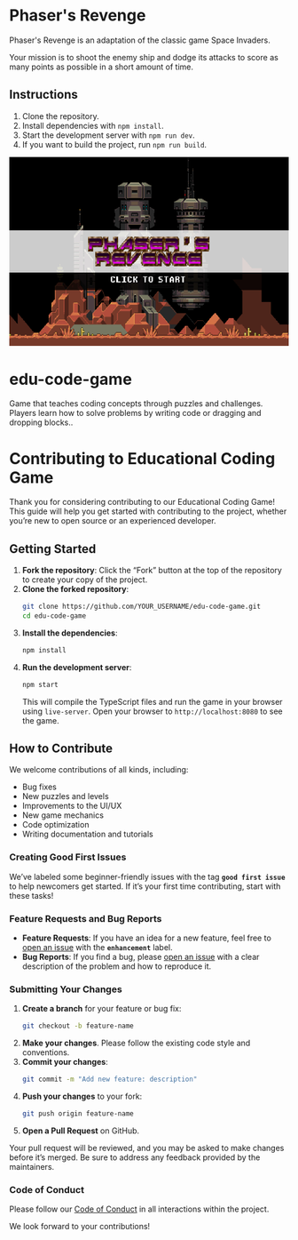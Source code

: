 # Phaser's Revenge

Phaser's Revenge is an adaptation of the classic game Space Invaders.

Your mission is to shoot the enemy ship and dodge its attacks to score as many points as possible in a short amount of time.

## Instructions

1. Clone the repository.
2. Install dependencies with `npm install`.
3. Start the development server with `npm run dev`.
4. If you want to build the project, run `npm run build`.


![screenshot](screenshot.png)


# edu-code-game
Game that teaches coding concepts through puzzles and challenges. Players learn how to solve problems by writing code or dragging and dropping blocks..



# Contributing to Educational Coding Game

Thank you for considering contributing to our Educational Coding Game! This guide will help you get started with contributing to the project, whether you’re new to open source or an experienced developer.

## Getting Started

1. **Fork the repository**: Click the “Fork” button at the top of the repository to create your copy of the project.
2. **Clone the forked repository**:
   ```bash
   git clone https://github.com/YOUR_USERNAME/edu-code-game.git
   cd edu-code-game
   ```
3. **Install the dependencies**:
   ```bash
   npm install
   ```
4. **Run the development server**:
   ```bash
   npm start
   ```
   This will compile the TypeScript files and run the game in your browser using `live-server`. Open your browser to `http://localhost:8080` to see the game.

## How to Contribute

We welcome contributions of all kinds, including:
- Bug fixes
- New puzzles and levels
- Improvements to the UI/UX
- New game mechanics
- Code optimization
- Writing documentation and tutorials

### Creating Good First Issues

We’ve labeled some beginner-friendly issues with the tag **`good first issue`** to help newcomers get started. If it’s your first time contributing, start with these tasks!

### Feature Requests and Bug Reports

- **Feature Requests**: If you have an idea for a new feature, feel free to [open an issue](https://github.com/YOUR_REPO/edu-code-game/issues) with the **`enhancement`** label.
- **Bug Reports**: If you find a bug, please [open an issue](https://github.com/YOUR_REPO/edu-code-game/issues) with a clear description of the problem and how to reproduce it.

### Submitting Your Changes

1. **Create a branch** for your feature or bug fix:
   ```bash
   git checkout -b feature-name
   ```
2. **Make your changes**. Please follow the existing code style and conventions.
3. **Commit your changes**:
   ```bash
   git commit -m "Add new feature: description"
   ```
4. **Push your changes** to your fork:
   ```bash
   git push origin feature-name
   ```
5. **Open a Pull Request** on GitHub.

Your pull request will be reviewed, and you may be asked to make changes before it’s merged. Be sure to address any feedback provided by the maintainers.

### Code of Conduct

Please follow our [Code of Conduct](https://github.com/YOUR_REPO/edu-code-game/CODE_OF_CONDUCT.md) in all interactions within the project.

We look forward to your contributions!
